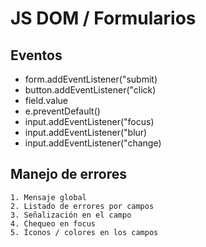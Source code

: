# JS DOM / Formularios

## Eventos

- form.addEventListener("submit)
- button.addEventListener("click)
- field.value
- e.preventDefault()
- input.addEventListener("focus)
- input.addEventListener("blur)
- input.addEventListener("change)

## Manejo de errores

    1. Mensaje global
    2. Listado de errores por campos
    3. Señalización en el campo
    4. Chequeo en focus
    5. Íconos / colores en los campos

